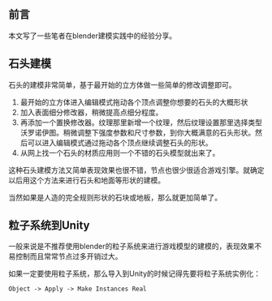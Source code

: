 ## 前言

本文写了一些笔者在blender建模实践中的经验分享。



## 石头建模

石头的建模非常简单，基于最开始的立方体做一些简单的修改调整即可。

1. 最开始的立方体进入编辑模式拖动各个顶点调整你想要的石头的大概形状
2. 加入表面细分修改器，稍微提高点细分程度。
3. 再添加一个置换修改器。纹理那里新增一个纹理，然后纹理设置那里选择类型沃罗诺伊图。稍微调整下强度参数和尺寸参数，到你大概满意的石头形状。然后可以进入编辑模式通过拖动各个顶点继续调整石头的形状。
4. 从网上找一个石头的材质应用则一个不错的石头模型就出来了。

这种石头建模方法又简单表现效果也很不错，节点也很少很适合游戏引擎。就确定以后用这个方法来进行石头和地面等形状的建模。

当然如果是人造的完全规则形状的石块或地板，那么就更加简单了。



## 粒子系统到Unity

一般来说是不推荐使用blender的粒子系统来进行游戏模型的建模的，表现效果不易控制而且常常节点过多开销过大。

如果一定要使用粒子系统，那么导入到Unity的时候记得先要将粒子系统实例化：

```
Object -> Apply -> Make Instances Real
```





